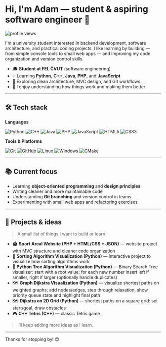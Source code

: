 # Hi, I'm Adam — student & aspiring software engineer 👋

<p align="left">
  <img src="https://komarev.com/ghpvc/?username=your-github-username&style=flat&label=Profile+views" alt="profile views"/>
</p>

I'm a university student interested in backend development, software architecture, and practical coding projects. I like learning by building — from simple console tools to small web apps — and improving my code organization and version control skills.

* 🎓 **Student at FEL ČVUT** (software engineering)
* 💡 Learning **Python**, **C++**, **Java**, **PHP**, and **JavaScript**
* 🧠 Exploring clean architecture, MVC design, and Git workflows
* 🧩 I enjoy understanding how things work and making them better

---

## 🛠️ Tech stack

**Languages**

![Python](https://img.shields.io/badge/Python-3776AB?logo=python&logoColor=white)
![C++](https://img.shields.io/badge/C++-00599C?logo=c%2B%2B\&logoColor=white)
![Java](https://img.shields.io/badge/Java-007396?logo=openjdk\&logoColor=white)
![PHP](https://img.shields.io/badge/PHP-777BB4?logo=php\&logoColor=white)
![JavaScript](https://img.shields.io/badge/JavaScript-F7DF1E?logo=javascript\&logoColor=black)
![HTML5](https://img.shields.io/badge/HTML5-E34F26?logo=html5\&logoColor=white)
![CSS3](https://img.shields.io/badge/CSS3-1572B6?logo=css3\&logoColor=white)

**Tools & Platforms**

![Git](https://img.shields.io/badge/Git-F05032?logo=git\&logoColor=white)
![GitHub](https://img.shields.io/badge/GitHub-181717?logo=github\&logoColor=white)
![Linux](https://img.shields.io/badge/Linux-FCC624?logo=linux\&logoColor=black)
![Windows](https://img.shields.io/badge/Windows-0078D6?logo=windows11\&logoColor=white)
![CMake](https://img.shields.io/badge/CMake-064F8C?logo=cmake\&logoColor=white)

---

## 📚 Current focus

* Learning **object-oriented programming** and **design principles**
* Writing cleaner and more maintainable code
* Understanding **Git branching** and version control in teams
* Experimenting with small web apps and refactoring exercises

---

## 🚀 Projects & ideas
> A small list of things I want to build or learn.

* 🏟️ **Sport Areal Website (PHP + HTML/CSS + JSON)** — website project with MVC structure and cleaner code organization
* 🧩 **Sorting Algorithm Visualization (Python)** — interactive project to visualize how sorting algorithms work
* 🌳 **Python Tree Algorithm Visualization (Python)** — Binary Search Tree visualizer: start with a root value; for each new number insert left if smaller, right if larger (optionally handle duplicates)
* 🗺️ **Graph Dijkstra Visualization (Python)** — visualize shortest paths on weighted graphs; add nodes/edges, step through relaxation, show priority queue state and highlight final path
* 🗺️ **Dijkstra on 2D Grid (Python)** — shortest paths on a square grid: set start/goal, draw obstacles
* 🎮 **C++ Tetris (C++)** — classic Tetris game

>I’ll keep adding more ideas as I learn.

---


Thanks for stopping by! 😊
